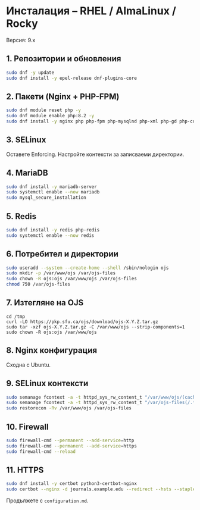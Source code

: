 # Инсталация – RHEL / AlmaLinux / Rocky

Версия: 9.x

## 1. Репозитории и обновления
```bash
sudo dnf -y update
sudo dnf install -y epel-release dnf-plugins-core
```

## 2. Пакети (Nginx + PHP-FPM)
```bash
sudo dnf module reset php -y
sudo dnf module enable php:8.2 -y
sudo dnf install -y nginx php php-fpm php-mysqlnd php-xml php-gd php-curl php-mbstring php-zip php-intl php-ldap php-imagick php-json php-opcache php-bcmath php-gmp policycoreutils-python-utils firewalld
```

## 3. SELinux
Оставете Enforcing. Настройте контексти за записваеми директории.

## 4. MariaDB
```bash
sudo dnf install -y mariadb-server
sudo systemctl enable --now mariadb
sudo mysql_secure_installation
```

## 5. Redis
```bash
sudo dnf install -y redis php-redis
sudo systemctl enable --now redis
```

## 6. Потребител и директории
```bash
sudo useradd --system --create-home --shell /sbin/nologin ojs
sudo mkdir -p /var/www/ojs /var/ojs-files
sudo chown -R ojs:ojs /var/www/ojs /var/ojs-files
chmod 750 /var/ojs-files
```

## 7. Изтегляне на OJS
```
cd /tmp
curl -LO https://pkp.sfu.ca/ojs/download/ojs-X.Y.Z.tar.gz
sudo tar -xzf ojs-X.Y.Z.tar.gz -C /var/www/ojs --strip-components=1
sudo chown -R ojs:ojs /var/www/ojs
```

## 8. Nginx конфигурация
Сходна с Ubuntu.

## 9. SELinux контексти
```bash
sudo semanage fcontext -a -t httpd_sys_rw_content_t "/var/www/ojs/(cache|public|plugins)(/.*)?"
sudo semanage fcontext -a -t httpd_sys_rw_content_t "/var/ojs-files(/.*)?"
sudo restorecon -Rv /var/www/ojs /var/ojs-files
```

## 10. Firewall
```bash
sudo firewall-cmd --permanent --add-service=http
sudo firewall-cmd --permanent --add-service=https
sudo firewall-cmd --reload
```

## 11. HTTPS
```bash
sudo dnf install -y certbot python3-certbot-nginx
sudo certbot --nginx -d journals.example.edu --redirect --hsts --staple-ocsp --email admin@example.edu --agree-tos --no-eff-email
```

Продължете с `configuration.md`.
